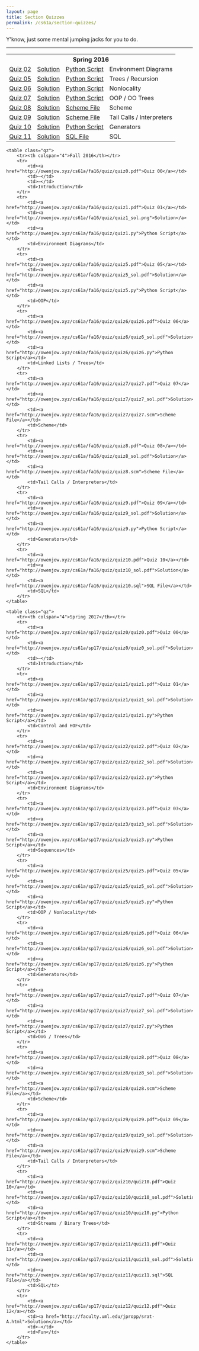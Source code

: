 ```yaml
---
layout: page
title: Section Quizzes
permalink: /cs61a/section-quizzes/
---
```


<p>
    Y'know, just some mental jumping jacks for you to do.
</p>

<hr class="overarching" />

<div>
    <table class="qz">
        <tr><th colspan="4">Spring 2016</th></tr>
        <tr>
            <td><a href="http://owenjow.xyz/cs61a/sp16/quiz/quiz2.pdf">Quiz 02</a></td>
            <td><a href="http://pythontutor.com/composingprograms.html#code=def+flip(pancake%29%3A%0A++++if+pancake+%3D%3D+'cakepan'%3A%0A++++++++return+'pancake'%0A++++elif+heat+!%3D+4%3A%0A++++++++return+'cakepan'%0A++++return+'flipped'%0A++++++++%0Adef+cook(pancake,+heat,+flip%29%3A%0A++++if+heat+//+10%3A%0A++++++++return+'burnt'%0A++++heat+%2B%3D+3%0A++++pancake+%3D+flip(pancake%29%0A++++%0A++++def+cook(pancake,+heat,+flip%29%3A%0A++++++++if+heat+%3E%3D+5%3A%0A++++++++++++return+'done'%0A++++++++heat+%2B%3D+1%0A++++++++pancake+%3D+flip(pancake%29%0A++++++++return+cook(pancake,+heat,+lambda+p%3A+flip(p%29%29%0A++++++++%0A++++return+cook(pancake,+heat,+lambda+p%3A+flip(p%29+%5C%0A++++++++++++if+heat+%25+2+%3D%3D+0+else+p%29%0A++++%0Apancake,+heat+%3D+'batter',+1%0Acook(pancake,+heat,+flip%29&mode=display&origin=composingprograms.js&cumulative=true&py=3&rawInputLstJSON=%5B%5D&curInstr=33">Solution</a></td>
            <td><a href="http://owenjow.xyz/cs61a/sp16/quiz/quiz2.py">Python Script</a></td>
            <td>Environment Diagrams</td>
        </tr>
        <tr>
            <td><a href="http://owenjow.xyz/cs61a/sp16/quiz/quiz5.pdf">Quiz 05</a></td>
            <td><a href="http://owenjow.xyz/cs61a/sp16/quiz/quiz5_sol.pdf">Solution</a></td>
            <td><a href="http://owenjow.xyz/cs61a/sp16/quiz/quiz5.py">Python Script</a></td>
            <td>Trees / Recursion</td>
        </tr>
        <tr>
            <td><a href="http://owenjow.xyz/cs61a/sp16/quiz/quiz6.pdf">Quiz 06</a></td>
            <td><a href="http://pythontutor.com/composingprograms.html#code=def+red(orange,+yellow,+green%29%3A%0A++++def+blue(%29%3A%0A++++++++if+1+%3E+2%3A%0A++++++++++++nonlocal+orange+%23+this+does+get+executed%0A++++++++else%3A%0A++++++++++++nonlocal+yellow+%23+so+does+this!%0A++++++++%0A++++++++orange,+yellow+%3D+orange+%2B+yellow+*+3,+orange+*+4%0A++++++++green+%3D+lambda+indigo%3A+int(orange+**+0.5%29%0A++++++++%0A++++++++if+yellow+%3C+orange%3A%0A++++++++++++green+%3D+lambda+violet%3A+int(orange+**+2%29%0A++++++++%0A++++++++return+green(orange%29%0A++++return+blue%0A%0Agatsby+%3D+red(3,+2,+1%29(%29&mode=display&origin=composingprograms.js&cumulative=true&py=3&rawInputLstJSON=%5B%5D&curInstr=16">Solution</a></td>
            <td><a href="http://owenjow.xyz/cs61a/sp16/quiz/quiz6.py">Python Script</a></td>
            <td>Nonlocality</td>
        </tr>
        <tr>
            <td><a href="http://owenjow.xyz/cs61a/sp16/quiz/quiz7.pdf">Quiz 07</a></td>
            <td><a href="http://owenjow.xyz/cs61a/sp16/quiz/quiz7_sol.pdf">Solution</a></td>
            <td><a href="http://owenjow.xyz/cs61a/sp16/quiz/quiz7.py">Python Script</a></td>
            <td>OOP / OO Trees</td>
        </tr>
        <tr>
            <td><a href="http://owenjow.xyz/cs61a/sp16/quiz/quiz8.pdf">Quiz 08</a></td>
            <td><a href="http://owenjow.xyz/cs61a/sp16/quiz/quiz8_sol.pdf">Solution</a></td>
            <td><a href="http://owenjow.xyz/cs61a/sp16/quiz/quiz8.scm">Scheme File</a></td>
            <td>Scheme</td>
        </tr>
        <tr>
            <td><a href="http://owenjow.xyz/cs61a/sp16/quiz/quiz9.pdf">Quiz 09</a></td>
            <td><a href="http://owenjow.xyz/cs61a/sp16/quiz/quiz9_sol.pdf">Solution</a></td>
            <td><a href="http://owenjow.xyz/cs61a/sp16/quiz/quiz9.scm">Scheme File</a></td>
            <td>Tail Calls / Interpreters</td>
        </tr>
        <tr>
            <td><a href="http://owenjow.xyz/cs61a/sp16/quiz/quiz10.pdf">Quiz 10</a></td>
            <td><a href="http://owenjow.xyz/cs61a/sp16/quiz/quiz10_sol.pdf">Solution</a></td>
            <td><a href="http://owenjow.xyz/cs61a/sp16/quiz/quiz10.py">Python Script</a></td>
            <td>Generators</td>
        </tr>
        <tr>
            <td><a href="http://owenjow.xyz/cs61a/sp16/quiz/quiz11.pdf">Quiz 11</a></td>
            <td><a href="http://owenjow.xyz/cs61a/sp16/quiz/quiz11_sol.pdf">Solution</a></td>
            <td><a href="http://owenjow.xyz/cs61a/sp16/quiz/quiz11.sql">SQL File</a></td>
            <td>SQL</td>
        </tr>
    </table>
    
    <table class="qz">
        <tr><th colspan="4">Fall 2016</th></tr>
        <tr>
            <td><a href="http://owenjow.xyz/cs61a/fa16/quiz/quiz0.pdf">Quiz 00</a></td>
            <td>–</td>
            <td>–</td>
            <td>Introduction</td>
        </tr>
        <tr>
            <td><a href="http://owenjow.xyz/cs61a/fa16/quiz/quiz1.pdf">Quiz 01</a></td>
            <td><a href="http://owenjow.xyz/cs61a/fa16/quiz/quiz1_sol.png">Solution</a></td>
            <td><a href="http://owenjow.xyz/cs61a/fa16/quiz/quiz1.py">Python Script</a></td>
            <td>Environment Diagrams</td>
        </tr>
        <tr>
            <td><a href="http://owenjow.xyz/cs61a/fa16/quiz/quiz5.pdf">Quiz 05</a></td>
            <td><a href="http://owenjow.xyz/cs61a/fa16/quiz/quiz5_sol.pdf">Solution</a></td>
            <td><a href="http://owenjow.xyz/cs61a/fa16/quiz/quiz5.py">Python Script</a></td>
            <td>OOP</td>
        </tr>
        <tr>
            <td><a href="http://owenjow.xyz/cs61a/fa16/quiz/quiz6/quiz6.pdf">Quiz 06</a></td>
            <td><a href="http://owenjow.xyz/cs61a/fa16/quiz/quiz6/quiz6_sol.pdf">Solution</a></td>
            <td><a href="http://owenjow.xyz/cs61a/fa16/quiz/quiz6/quiz6.py">Python Script</a></td>
            <td>Linked Lists / Trees</td>
        </tr>
        <tr>
            <td><a href="http://owenjow.xyz/cs61a/fa16/quiz/quiz7/quiz7.pdf">Quiz 07</a></td>
            <td><a href="http://owenjow.xyz/cs61a/fa16/quiz/quiz7/quiz7_sol.pdf">Solution</a></td>
            <td><a href="http://owenjow.xyz/cs61a/fa16/quiz/quiz7/quiz7.scm">Scheme File</a></td>
            <td>Scheme</td>
        </tr>
        <tr>
            <td><a href="http://owenjow.xyz/cs61a/fa16/quiz/quiz8.pdf">Quiz 08</a></td>
            <td><a href="http://owenjow.xyz/cs61a/fa16/quiz/quiz8_sol.pdf">Solution</a></td>
            <td><a href="http://owenjow.xyz/cs61a/fa16/quiz/quiz8.scm">Scheme File</a></td>
            <td>Tail Calls / Interpreters</td>
        </tr>
        <tr>
            <td><a href="http://owenjow.xyz/cs61a/fa16/quiz/quiz9.pdf">Quiz 09</a></td>
            <td><a href="http://owenjow.xyz/cs61a/fa16/quiz/quiz9_sol.pdf">Solution</a></td>
            <td><a href="http://owenjow.xyz/cs61a/fa16/quiz/quiz9.py">Python Script</a></td>
            <td>Generators</td>
        </tr>
        <tr>
            <td><a href="http://owenjow.xyz/cs61a/fa16/quiz/quiz10.pdf">Quiz 10</a></td>
            <td><a href="http://owenjow.xyz/cs61a/fa16/quiz/quiz10_sol.pdf">Solution</a></td>
            <td><a href="http://owenjow.xyz/cs61a/fa16/quiz/quiz10.sql">SQL File</a></td>
            <td>SQL</td>
        </tr>
    </table>
    
    <table class="qz">
        <tr><th colspan="4">Spring 2017</th></tr>
        <tr>
            <td><a href="http://owenjow.xyz/cs61a/sp17/quiz/quiz0/quiz0.pdf">Quiz 00</a></td>
            <td><a href="http://owenjow.xyz/cs61a/sp17/quiz/quiz0/quiz0_sol.pdf">Solution</a></td>
            <td>–</td>
            <td>Introduction</td>
        </tr>
        <tr>
            <td><a href="http://owenjow.xyz/cs61a/sp17/quiz/quiz1/quiz1.pdf">Quiz 01</a></td>
            <td><a href="http://owenjow.xyz/cs61a/sp17/quiz/quiz1/quiz1_sol.pdf">Solution</a></td>
            <td><a href="http://owenjow.xyz/cs61a/sp17/quiz/quiz1/quiz1.py">Python Script</a></td>
            <td>Control and HOF</td>
        </tr>
        <tr>
            <td><a href="http://owenjow.xyz/cs61a/sp17/quiz/quiz2/quiz2.pdf">Quiz 02</a></td>
            <td><a href="http://owenjow.xyz/cs61a/sp17/quiz/quiz2/quiz2_sol.pdf">Solution</a></td>
            <td><a href="http://owenjow.xyz/cs61a/sp17/quiz/quiz2/quiz2.py">Python Script</a></td>
            <td>Environment Diagrams</td>
        </tr>
        <tr>
            <td><a href="http://owenjow.xyz/cs61a/sp17/quiz/quiz3/quiz3.pdf">Quiz 03</a></td>
            <td><a href="http://owenjow.xyz/cs61a/sp17/quiz/quiz3/quiz3_sol.pdf">Solution</a></td>
            <td><a href="http://owenjow.xyz/cs61a/sp17/quiz/quiz3/quiz3.py">Python Script</a></td>
            <td>Sequences</td>
        </tr>
        <tr>
            <td><a href="http://owenjow.xyz/cs61a/sp17/quiz/quiz5/quiz5.pdf">Quiz 05</a></td>
            <td><a href="http://owenjow.xyz/cs61a/sp17/quiz/quiz5/quiz5_sol.pdf">Solution</a></td>
            <td><a href="http://owenjow.xyz/cs61a/sp17/quiz/quiz5/quiz5.py">Python Script</a></td>
            <td>OOP / Nonlocality</td>
        </tr>
        <tr>
            <td><a href="http://owenjow.xyz/cs61a/sp17/quiz/quiz6/quiz6.pdf">Quiz 06</a></td>
            <td><a href="http://owenjow.xyz/cs61a/sp17/quiz/quiz6/quiz6_sol.pdf">Solution</a></td>
            <td><a href="http://owenjow.xyz/cs61a/sp17/quiz/quiz6/quiz6.py">Python Script</a></td>
            <td>Generators</td>
        </tr>
        <tr>
            <td><a href="http://owenjow.xyz/cs61a/sp17/quiz/quiz7/quiz7.pdf">Quiz 07</a></td>
            <td><a href="http://owenjow.xyz/cs61a/sp17/quiz/quiz7/quiz7_sol.pdf">Solution</a></td>
            <td><a href="http://owenjow.xyz/cs61a/sp17/quiz/quiz7/quiz7.py">Python Script</a></td>
            <td>OoG / Trees</td>
        </tr>
        <tr>
            <td><a href="http://owenjow.xyz/cs61a/sp17/quiz/quiz8/quiz8.pdf">Quiz 08</a></td>
            <td><a href="http://owenjow.xyz/cs61a/sp17/quiz/quiz8/quiz8_sol.pdf">Solution</a></td>
            <td><a href="http://owenjow.xyz/cs61a/sp17/quiz/quiz8/quiz8.scm">Scheme File</a></td>
            <td>Scheme</td>
        </tr>
        <tr>
            <td><a href="http://owenjow.xyz/cs61a/sp17/quiz/quiz9/quiz9.pdf">Quiz 09</a></td>
            <td><a href="http://owenjow.xyz/cs61a/sp17/quiz/quiz9/quiz9_sol.pdf">Solution</a></td>
            <td><a href="http://owenjow.xyz/cs61a/sp17/quiz/quiz9/quiz9.scm">Scheme File</a></td>
            <td>Tail Calls / Interpreters</td>
        </tr>
        <tr>
            <td><a href="http://owenjow.xyz/cs61a/sp17/quiz/quiz10/quiz10.pdf">Quiz 10</a></td>
            <td><a href="http://owenjow.xyz/cs61a/sp17/quiz/quiz10/quiz10_sol.pdf">Solution</a></td>
            <td><a href="http://owenjow.xyz/cs61a/sp17/quiz/quiz10/quiz10.py">Python Script</a></td>
            <td>Streams / Binary Trees</td>
        </tr>
        <tr>
            <td><a href="http://owenjow.xyz/cs61a/sp17/quiz/quiz11/quiz11.pdf">Quiz 11</a></td>
            <td><a href="http://owenjow.xyz/cs61a/sp17/quiz/quiz11/quiz11_sol.pdf">Solution</a></td>
            <td><a href="http://owenjow.xyz/cs61a/sp17/quiz/quiz11/quiz11.sql">SQL File</a></td>
            <td>SQL</td>
        </tr>
        <tr>
            <td><a href="http://owenjow.xyz/cs61a/sp17/quiz/quiz12/quiz12.pdf">Quiz 12</a></td>
            <td><a href="http://faculty.uml.edu/jpropp/srat-A.html">Solution</a></td>
            <td>–</td>
            <td>Fun</td>
        </tr>
    </table>
</div>
